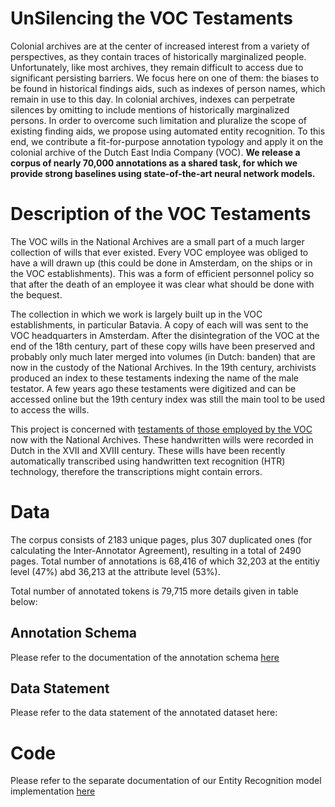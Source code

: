 # UnSilencing the VOC Testaments

Colonial archives are at the center of increased interest from a variety of perspectives, as they contain traces of historically marginalized people. Unfortunately, like most archives, they remain difficult to access due to significant persisting barriers. We focus here on one of them: the biases to be found in historical findings aids, such as indexes of person names, which remain in use to this day. In colonial archives, indexes can perpetrate silences by omitting to include mentions of historically marginalized persons. In order to overcome such limitation and pluralize the scope of existing finding aids, we propose using automated entity recognition. To this end, we contribute a fit-for-purpose annotation typology and apply it on the colonial archive of the Dutch East India Company (VOC). **We release a corpus of nearly 70,000 annotations as a shared task, for which we provide strong baselines using state-of-the-art neural network models.**

# Description of the VOC Testaments

The VOC wills in the National Archives are a small part of a much larger collection of wills that ever existed. Every VOC employee was obliged to have a will drawn up (this could be done in Amsterdam, on the ships or in the VOC establishments). This was a form of efficient personnel policy so that after the death of an employee it was clear what should be done with the bequest. 

The collection in which we work is largely built up in the VOC establishments, in particular Batavia. A copy of each will was sent to the VOC headquarters in Amsterdam. After the disintegration of the VOC at the end of the 18th century, part of these copy wills have been preserved and probably only much later merged into volumes (in Dutch: banden) that are now in the custody of the National Archives. In the 19th century, archivists produced an index to these testaments indexing the name of the male testator. A few years ago these testaments were digitized and can be accessed online but the 19th century index was still the main tool to be used to access the wills.  

This project is concerned with [testaments of those employed by the VOC](https://www.nationaalarchief.nl/onderzoeken/zoekhulpen/voc-oost-indische-testamenten) now with the National Archives. These handwritten wills were recorded in Dutch in the XVII and XVIII century. These wills have been recently automatically transcribed using handwritten text recognition (HTR) technology, therefore the transcriptions might contain errors. 

# Data

The corpus consists of 2183 unique pages, plus 307 duplicated ones (for calculating the Inter-Annotator Agreement), resulting in a total of 2490 pages.
Total number of annotations is 68,416 of which 32,203 at the entitiy level (47%) abd 36,213 at the attribute level (53%). 

Total number of annotated tokens is 79,715 more details given in table below: 


## Annotation Schema
Please refer to the documentation of the annotation schema [here](data/README.md)

## Data Statement
Please refer to the data statement of the annotated dataset here: 

# Code

Please refer to the separate documentation of our Entity Recognition model implementation [here](src/code_documentation.md)
